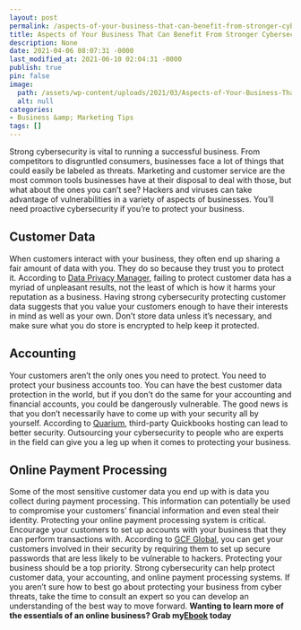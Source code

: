 ```yaml
---
layout: post
permalink: /aspects-of-your-business-that-can-benefit-from-stronger-cybersecurity/
title: Aspects of Your Business That Can Benefit From Stronger Cybersecurity
description: None
date: 2021-04-06 08:07:31 -0000
last_modified_at: 2021-06-10 02:04:31 -0000
publish: true
pin: false
image:
  path: /assets/wp-content/uploads/2021/03/Aspects-of-Your-Business-That-Can-Benefit-From-Stronger-Cybersecurity.jpg
  alt: null
categories:
- Business &amp; Marketing Tips
tags: []
---
```

Strong cybersecurity is vital to running a successful business. From competitors to disgruntled consumers, businesses face a lot of things that could easily be labeled as threats. Marketing and customer service are the most common tools businesses have at their disposal to deal with those, but what about the ones you can’t see? Hackers and viruses can take advantage of vulnerabilities in a variety of aspects of businesses. You’ll need proactive cybersecurity if you’re to protect your business.

## **Customer Data**

When customers interact with your business, they often end up sharing a fair amount of data with you. They do so because they trust you to protect it. According to [Data Privacy Manager](https://dataprivacymanager.net/data-breach-and-reputation-management/), failing to protect customer data has a myriad of unpleasant results, not the least of which is how it harms your reputation as a business. Having strong cybersecurity protecting customer data suggests that you value your customers enough to have their interests in mind as well as your own. Don’t store data unless it’s necessary, and make sure what you do store is encrypted to help keep it protected.

## **Accounting**

Your customers aren’t the only ones you need to protect. You need to protect your business accounts too. You can have the best customer data protection in the world, but if you don’t do the same for your accounting and financial accounts, you could be dangerously vulnerable. The good news is that you don’t necessarily have to come up with your security all by yourself. According to [Quarium](https://quariumhosting.com/resources/blog/why-use-third-party-hosting-for-quick-books), third-party Quickbooks hosting can lead to better security. Outsourcing your cybersecurity to people who are experts in the field can give you a leg up when it comes to protecting your business.

## **Online Payment Processing**

Some of the most sensitive customer data you end up with is data you collect during payment processing. This information can potentially be used to compromise your customers’ financial information and even steal their identity. Protecting your online payment processing system is critical. Encourage your customers to set up accounts with your business that they can perform transactions with. According to [GCF Global](https://edu.gcfglobal.org/en/internetsafety/creating-strong-passwords/1/), you can get your customers involved in their security by requiring them to set up secure passwords that are less likely to be vulnerable to hackers. Protecting your business should be a top priority. Strong cybersecurity can help protect customer data, your accounting, and online payment processing systems. If you aren’t sure how to best go about protecting your business from cyber threats, take the time to consult an expert so you can develop an understanding of the best way to move forward. **Wanting to learn more of the essentials of an online business? Grab my[Ebook](https://go.katebagoy.com/ebook) today**
